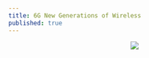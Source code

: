 ```yaml
---
title: 6G New Generations of Wireless
published: true
---
```


<center>

<img align="center" src="{{ site.baseurl }}/assets/images/ss7.jpg">

</center>